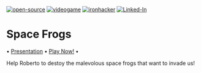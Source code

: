 <a href=""><img alt="open-source" src="https://img.shields.io/badge/Open%20Source-%F0%9F%A7%A1-orange"></a>
<a href=""><img alt="videogame" src="https://img.shields.io/badge/Videogame-%F0%9F%8E%AE-lightgrey"></a>
<a href="https://profile.ironhack.com/francisco-javier-vivas-astudillo"><img alt="ironhacker" src="https://img.shields.io/badge/Ironhacker-WebDev-%2300b4FF"></a>
<a href="https://www.linkedin.com/in/francisco-javier-vivas-astudillo-516979b0/"><img alt="Linked-In" src="https://img.shields.io/badge/LinkedIn-%F0%9F%92%BB-%230e76a8"></a>
# Space Frogs
• [Presentation](https://docs.google.com/presentation/d/1Ito9Nl_Wjlblr6MdNAYvhc8Xq_Jhb0-GVSpcCj1vago/edit#slide=id.ga56ec94d59_1_0) • [Play Now!](https://space-frogs.netlify.app/) • 

Help Roberto to destoy the malevolous space frogs that want to invade us!
